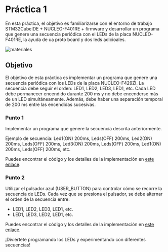 # Práctica 1

En esta práctica, el objetivo es familiarizarse con el entorno de trabajo STM32CubeIDE + NUCLEO-F401RE + firmware y desarrollar un programa que genere una secuencia periódica con el LEDs de la placa NUCLEO-F401RE, la ayuda de ua proto board y dos leds adicioales.

![materiales](https://github.com/Kzamudioq/PdM_workspace/assets/138271936/c8dffdf2-32d9-429b-88b5-271382f21f7e)

## Objetivo

El objetivo de esta práctica es implementar un programa que genere una secuencia periódica con los LEDs de la placa NUCLEO-F429ZI. La secuencia debe seguir el orden: LED1, LED2, LED3, LED1, etc. Cada LED debe permanecer encendido durante 200 ms y no debe encenderse más de un LED simultáneamente. Además, debe haber una separación temporal de 200 ms entre las encendidas sucesivas.

### Punto 1

Implementar un programa que genere la secuencia descrita anteriormente.

Ejemplo de secuencia: Led1(ON) 200ms, Leds(OFF) 200ms, Led2(ON) 200ms, Leds(OFF) 200ms, Led3(ON) 200ms, Leds(OFF) 200ms, Led1(ON) 200ms, Leds(OFF) 200ms, etc.

Puedes encontrar el código y los detalles de la implementación en [este enlace](https://github.com/Kzamudioq/PdM_workspace/tree/main/Practica%201/Practica%201.1).

### Punto 2

Utilizar el pulsador azul (USER_BUTTON) para controlar cómo se recorre la secuencia de LEDs. Cada vez que se presiona el pulsador, se debe alternar el orden de la secuencia entre:

- LED1, LED2, LED3, LED1, etc.
- LED1, LED3, LED2, LED1, etc.

Puedes encontrar el código y los detalles de la implementación en [este enlace](https://github.com/Kzamudioq/PdM_workspace/tree/main/Practica%201/Practica%201.2).

¡Diviértete programando los LEDs y experimentando con diferentes secuencias!


